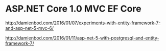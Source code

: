 # ASP.NET Core 1.0  MVC EF Core

http://damienbod.com/2016/01/07/experiments-with-entity-framework-7-and-asp-net-5-mvc-6/

http://damienbod.com/2016/01/11/asp-net-5-with-postgresql-and-entity-framework-7/
